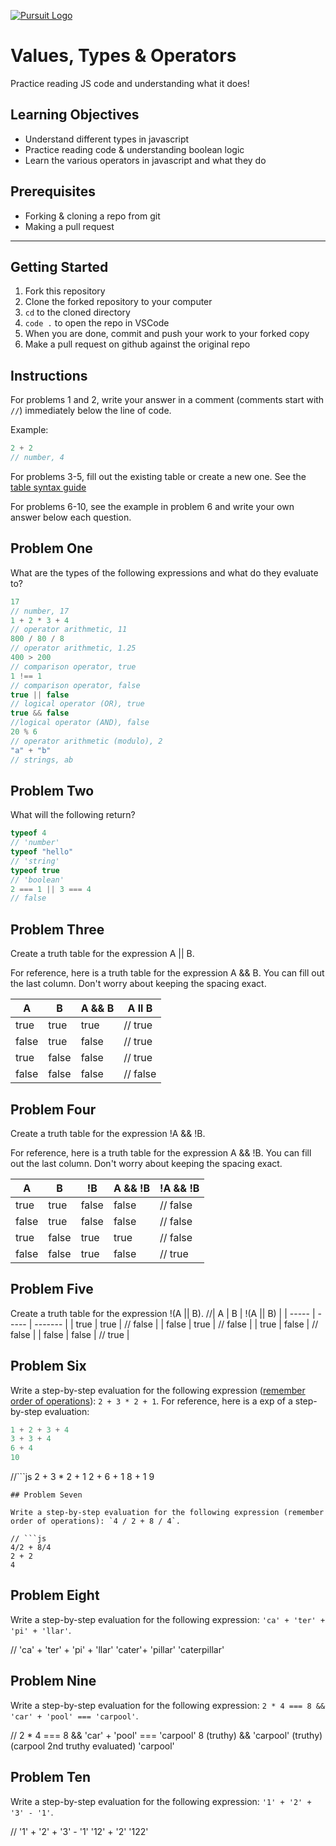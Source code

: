 [![Pursuit Logo](https://avatars1.githubusercontent.com/u/5825944?s=200&v=4)](https://pursuit.org)

# Values, Types & Operators

Practice reading JS code and understanding what it does!

## Learning Objectives

- Understand different types in javascript
- Practice reading code & understanding boolean logic
- Learn the various operators in javascript and what they do

## Prerequisites

- Forking & cloning a repo from git
- Making a pull request

---

## Getting Started

1. Fork this repository
1. Clone the forked repository to your computer
1. `cd` to the cloned directory
1. `code .` to open the repo in VSCode
1. When you are done, commit and push your work to your forked copy
1. Make a pull request on github against the original repo

## Instructions

For problems 1 and 2, write your answer in a comment (comments start with `//`) immediately below the line of code.

Example:

```js
2 + 2
// number, 4
```

For problems 3-5, fill out the existing table or create a new one. See the [table syntax guide](https://www.markdownguide.org/extended-syntax#tables)

For problems 6-10, see the example in problem 6 and write your own answer below each question.



## Problem One

What are the types of the following expressions and what do they evaluate to?

```js
17
// number, 17
1 + 2 * 3 + 4
// operator arithmetic, 11
800 / 80 / 8
// operator arithmetic, 1.25
400 > 200
// comparison operator, true
1 !== 1
// comparison operator, false 
true || false
// logical operator (OR), true
true && false
//logical operator (AND), false
20 % 6
// operator arithmetic (modulo), 2
"a" + "b"
// strings, ab
```

## Problem Two

What will the following return?

```js
typeof 4
// 'number'
typeof "hello"
// 'string' 
typeof true
// 'boolean' 
2 === 1 || 3 === 4
// false
```

## Problem Three

Create a truth table for the expression A || B.

For reference, here is a truth table for the expression A && B. You can fill out the last column. Don't worry about keeping the spacing exact.

| A     | B     | A && B |  A ll B   |
| ----- | ----- | ------ | ---------- |
| true  | true  | true   |  // true   |
| false | true  | false  |  // true   |
| true  | false | false  |  // true   |
| false | false | false  |  // false  |

## Problem Four

Create a truth table for the expression !A && !B.

For reference, here is a truth table for the expression A && !B. You can fill out the last column. Don't worry about keeping the spacing exact.

| A     | B     | !B    | A && !B | !A && !B |
| ----- | ----- | ----- | ------- | -------- |
| true  | true  | false | false   |  // false|
| false | true  | false | false   |  // false|
| true  | false | true  | true    |  // false|
| false | false | true  | false   |  // true |

## Problem Five

Create a truth table for the expression !(A || B).
//| A     | B     | !(A || B) | 
  | ----- | ----- | -------   | 
  | true  | true  | // false  | 
  | false | true  | // false  | 
  | true  | false | // false  | 
  | false | false | // true   | 
## Problem Six

Write a step-by-step evaluation for the following expression ([remember order of operations](https://www.mathsisfun.com/operation-order-pemdas.html)): `2 + 3 * 2 + 1`.
For reference, here is a exp of a step-by-step evaluation:

```js
1 + 2 + 3 + 4
3 + 3 + 4
6 + 4
10
```
//```js 
2 + 3 * 2 + 1
2 + 6 + 1
8 + 1
9
```
## Problem Seven

Write a step-by-step evaluation for the following expression (remember order of operations): `4 / 2 + 8 / 4`.

// ```js
4/2 + 8/4 
2 + 2
4 
```

## Problem Eight

Write a step-by-step evaluation for the following expression: `'ca' + 'ter' + 'pi' + 'llar'`.

// 'ca' + 'ter' + 'pi' + 'llar' 
'cater'+ 'pillar'
'caterpillar'

## Problem Nine

Write a step-by-step evaluation for the following expression: `2 * 4 === 8 && 'car' + 'pool' === 'carpool'`.

// 2 * 4 === 8 && 'car' + 'pool' === 'carpool'
8 (truthy) && 'carpool' (truthy) 
(carpool 2nd truthy evaluated)
'carpool' 

## Problem Ten

Write a step-by-step evaluation for the following expression: `'1' + '2' + '3' - '1'`.

// '1' + '2' + '3' - '1'
    '12' + '2' 
    '122' 